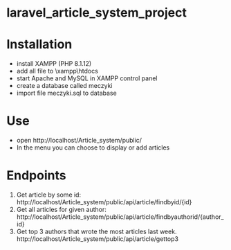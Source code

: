 # laravel_article_system_project


# Installation
- install XAMPP (PHP 8.1.12)
- add all file to \xampp\htdocs
- start Apache and MySQL in XAMPP control panel
- create a database called meczyki
- import file meczyki.sql to database

# Use
- open http://localhost/Article_system/public/
- In the menu you can choose to display or add articles

# Endpoints
1. Get article by some id:
  http://localhost/Article_system/public/api/article/findbyid/{id}
2. Get all articles for given author:
  http://localhost/Article_system/public/api/article/findbyauthorid/{author_id}
3.  Get top 3 authors that wrote the most articles last week.
  http://localhost/Article_system/public/api/article/gettop3
  
